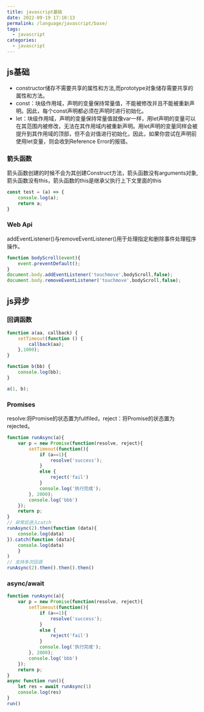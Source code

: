```yaml
---
title: javascript基础
date: 2022-09-19 17:10:13
permalink: /language/javascript/base/
tags: 
  - javascript
categories:
  - javascript
---
```


## js基础
- constructor储存不需要共享的属性和方法,而prototype对象储存需要共享的属性和方法。  
- const：块级作用域，声明的变量保持常量值，不能被修改并且不能被重新声明。因此，每个const声明都必须在声明时进行初始化。  
- let：块级作用域，声明的变量保持常量值就像var一样，用let声明的变量可以在其范围内被修改，无法在其作用域内被重新声明。用let声明的变量同样会被提升到其作用域的顶部，但不会对值进行初始化，因此，如果你尝试在声明前使用let变量，则会收到Reference Error的报错。
### 箭头函数
箭头函数创建的时候不会为其创建Construct方法，箭头函数没有arguments对象,箭头函数没有this，箭头函数的this是继承父执行上下文里面的this 
```javascript
const test = (a) => {
    console.log(a);
    return a;
}
```
### Web Api
addEventListener()与removeEventListener()用于处理指定和删除事件处理程序操作。
```javascript
function bodyScroll(event){
    event.preventDefault();
}
document.body.addEventListener('touchmove',bodyScroll,false);
document.body.removeEventListener('touchmove',bodyScroll,false);
```
## js异步
### 回调函数
```javascript
function a(aa, callback) {
    setTimeout(function () {
        callback(aa);
    },1000);
}

function b(bb) {
    console.log(bb);
}

a(1, b);
```
### Promises
resolve:将Promise的状态置为fullfiled，reject：将Promise的状态置为rejected。
```javascript
function runAsync(a){
    var p = new Promise(function(resolve, reject){
        setTimeout(function(){
            if (a==1){
                resolve('success');
            }
            else {
                reject('fail')
            }
            console.log('执行完成');
        }, 2000);
        console.log('bbb')
    });
    return p;
}
// 异常后进入catch
runAsync(2).then(function (data){
    console.log(data)
}).catch(function (data){
    console.log(data)
    }
)
// 支持多次回调
runAsync(2).then().then().then()
```
### async/await
```javascript
function runAsync(a){
    var p = new Promise(function(resolve, reject){
        setTimeout(function(){
            if (a==1){
                resolve('success');
            }
            else {
                reject('fail')
            }
            console.log('执行完成');
        }, 2000);
        console.log('bbb')
    });
    return p;
}
async function run(){
    let res = await runAsync(1)
    console.log(res)
}
run()
```